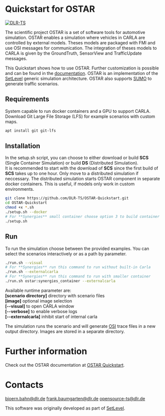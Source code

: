 # Quickstart for OSTAR

[![DLR-TS](https://img.shields.io/badge/developed%20by-DLR%20TS-orange.svg?style=flat&colorA=E1523D&colorB=007D8A)](https://www.dlr.de/en/ts/about-us/the-institute-of-transportation-systems)

The scientific project OSTAR is a set of software tools for automotive simulation.
OSTAR enables a simulation where vehicles in CARLA are controlled by external models.
Theses models are packaged with FMI and use OSI messages for communication.
The integration of theses models to CARLA is given by the GroundTruth, SensorView and TrafficUpdate messages.

This Quickstart shows how to use OSTAR.
Further customization is possible and can be found in the [documentation](https://github.com/DLR-TS/OSTAR-Quickstart/tree/main/docu).
OSTAR is an implementation of the [SetLevel](https://setlevel.de/en) generic simulation architecture.
OSTAR also supports [SUMO](https://eclipse.dev/sumo/) to generate traffic scenarios.

## Requirements

System capable to run docker containers and a GPU to support CARLA.
Download Git Large File Storage (LFS) for example scenarios with custom maps.
```sh
apt install git git-lfs
```

## Installation

In the setup.sh script, you can choose to either download or build **SCS** (Single Container Simulation) or build **DS** (Distributed Simulation).\
It is recommended to start with the download of **SCS** since the first build of **SCS** takes up to one hour.
Only move to a distributed simulation if neccessary. The distributed simulation starts OSTAR component in separate docker containers.
This is useful, if models only work in custom environments.

```sh
git clone https://github.com/DLR-TS/OSTAR-Quickstart.git
cd OSTAR-Quickstart
chmod +x *.sh
./setup.sh --docker
# For **Synergies** small container choose option 3 to build container
./setup.sh
```

## Run

To run the simulation choose between the provided examples.
You can select the scenarios interactively or as a path by parameter.

```sh
./run.sh --visual
# For **Synergies** run this command to run without built-in Carla
./run.sh --externalcarla
# For **Synergies** run this command to run with smaller container
./run.sh ostar:synergies_container --externalcarla
```

Available runtime parameter are:\
**[scenario directory]** directory with scenario files\
**[image]** optional image selection\
**[--visual]** to open CARLA window\
**[--verbose]** to enable verbose logs\
**[--externalcarla]** inhibit start of internal carla

The simulation runs the scenario and will generate [OSI](https://www.asam.net/standards/detail/osi) trace files in a new output directory.
Images are stored in a separate directory.

# Further information

Check out the OSTAR documentation at [OSTAR Quickstart](https://github.com/DLR-TS/OSTAR-Quickstart/tree/main/docu).

# Contacts

bjoern.bahn@dlr.de
frank.baumgarten@dlr.de
opensource-ts@dlr.de

This software was originally developed as part of [SetLevel](https://setlevel.de/).
